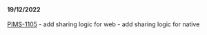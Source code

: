 #### 19/12/2022
 [PIMS-1105](https://doctolib.atlassian.net/jira/software/c/projects/PIMS/boards/169?modal=detail&selectedIssue=PIMS-1105)
	  - add sharing logic for web
	  - add sharing logic for native
